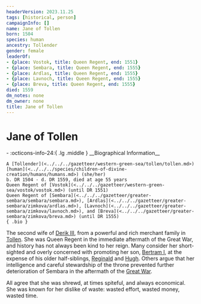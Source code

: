 ```yaml
---
headerVersion: 2023.11.25
tags: [historical, person]
campaignInfo: []
name: Jane of Tollen
born: 1504
species: human
ancestry: Tollender
gender: female
leaderOf:
- {place: Vostok, title: Queen Regent, end: 1551}
- {place: Sembara, title: Queen Regent, end: 1555}
- {place: Ardlas, title: Queen Regent, end: 1555}
- {place: Lavnoch, title: Queen Regent, end: 1555}
- {place: Breva, title: Queen Regent, end: 1555}
died: 1559
dm_notes: none
dm_owner: none
title: Jane of Tollen
---
```

# Jane of Tollen
<div class="grid cards ext-narrow-margin ext-one-column" markdown>
- :octicons-info-24:{ .lg .middle } __Biographical Information__

    A [Tollender](<../../../gazetteer/western-green-sea/tollen/tollen.md>) [human](<../../../species/children-of-divine-creation/humans/humans.md>) (she/her)  
    b. DR 1504 - d. DR 1559, died at age 55 years  
    Queen Regent of [Vostok](<../../../gazetteer/western-green-sea/vostok/vostok.md>) (until DR 1551)  
    Queen Regent of [Sembara](<../../../gazetteer/greater-sembara/sembara/sembara.md>), [Ardlas](<../../../gazetteer/greater-sembara/zimkova/ardlas.md>), [Lavnoch](<../../../gazetteer/greater-sembara/zimkova/lavnoch.md>), and [Breva](<../../../gazetteer/greater-sembara/zimkova/breva.md>) (until DR 1555)  
    { .bio }

</div>


The second wife of [Derik III](<./derik-iii.md>), from a powerful and rich merchant family in [Tollen](<../../../gazetteer/western-green-sea/tollen/tollen.md>). She was Queen Regent in the immediate aftermath of the Great War, and history has not always been kind to her reign. Many consider her short-sighted and overly concerned with promoting her son, [Bertram I](<./bertram-i.md>), at the expense of his older half-siblings, [Reginald](<./reginald.md>) and [Hugh](<./hugh-of-sewick.md>). Others argue that her intelligence and careful stewardship of the throne prevented further deterioration of Sembara in the aftermath of the [Great War](<../../../events/1500s/great-war.md>).

All agree that she was shrewd, at times spiteful, and always economical. She was known for her dislike of waste: wasted effort, wasted money, wasted time.
